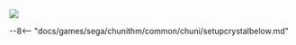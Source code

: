 
<img class="header-logo" src="/img/sega/chunithm/air/logo.webp">

--8<-- "docs/games/sega/chunithm/common/chuni/setupcrystalbelow.md"

